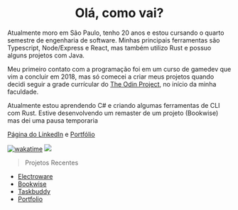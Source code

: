 <h1  align="center">
  Olá, como vai?
</h1>

Atualmente moro em São Paulo, tenho 20 anos e estou cursando o quarto semestre de engenharia de software. Minhas principais ferramentas são Typescript, Node/Express e React, mas também utilizo Rust e possuo alguns projetos com Java.

Meu primeiro contato com a programação foi em um curso de gamedev que vim a concluir em 2018, mas só comecei a criar meus projetos quando decidi seguir a grade currícular do [The Odin Project](https://www.theodinproject.com/paths/full-stack-javascript), no início da minha faculdade.

Atualmente estou aprendendo C# e criando algumas ferramentas de CLI com Rust. Estive desenvolvendo um remaster de um projeto (Bookwise) mas dei uma pausa temporaria

[Página do LinkedIn](https://www.linkedin.com/in/silva-luc/) e [Portfólio](https://luc-silva.github.io/portfolio/) 


[![wakatime](https://wakatime.com/badge/user/c1b7afcb-168f-4074-bcff-1c6756fac9a3.svg)](https://wakatime.com/@c1b7afcb-168f-4074-bcff-1c6756fac9a3)
![](https://komarev.com/ghpvc/?username=luc-silva&color=blue)

> Projetos Recentes
- [Electroware](https://github.com/luc-silva/electroware)
- [Bookwise](https://github.com/luc-silva/Bookwise)
- [Taskbuddy](https://github.com/luc-silva/Taskbuddy)
- [Portfolio](https://github.com/luc-silva/portfolio)
<!--  
[![tryhackme]( https://tryhackme-badges.s3.amazonaws.com/luc.silva.png)](https://tryhackme.com/p/luc.silva)

![]( https://github-readme-stats.vercel.app/api?username=luc-silva&count_private=true&theme=github_dark&show_icons=true&card_width=500px)
![](https://leetcode.card.workers.dev/luc-silva?theme=auto&font=baloo&extension=null)

[![GitHub Streak](https://streak-stats.demolab.com?user=luc-silva&theme=radical&hide_border=true&date_format=M%20j%5B%2C%20Y%5D&mode=weekly)](https://git.io/streak-stats) ![Top Langs](https://github-readme-stats.vercel.app/api/top-langs/?username=luc-silva&layout=compact&theme=radical)
